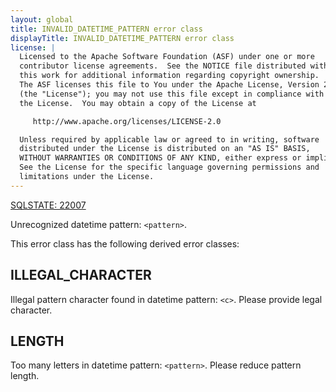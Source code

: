 ```yaml
---
layout: global
title: INVALID_DATETIME_PATTERN error class
displayTitle: INVALID_DATETIME_PATTERN error class
license: |
  Licensed to the Apache Software Foundation (ASF) under one or more
  contributor license agreements.  See the NOTICE file distributed with
  this work for additional information regarding copyright ownership.
  The ASF licenses this file to You under the Apache License, Version 2.0
  (the "License"); you may not use this file except in compliance with
  the License.  You may obtain a copy of the License at

     http://www.apache.org/licenses/LICENSE-2.0

  Unless required by applicable law or agreed to in writing, software
  distributed under the License is distributed on an "AS IS" BASIS,
  WITHOUT WARRANTIES OR CONDITIONS OF ANY KIND, either express or implied.
  See the License for the specific language governing permissions and
  limitations under the License.
---
```


<!--
  DO NOT EDIT THIS FILE.
  It was generated automatically by `org.apache.spark.SparkThrowableSuite`.
-->

[SQLSTATE: 22007](sql-error-conditions-sqlstates.html#class-22-data-exception)

Unrecognized datetime pattern: `<pattern>`.

This error class has the following derived error classes:

## ILLEGAL_CHARACTER

Illegal pattern character found in datetime pattern: `<c>`. Please provide legal character.

## LENGTH

Too many letters in datetime pattern: `<pattern>`. Please reduce pattern length.


